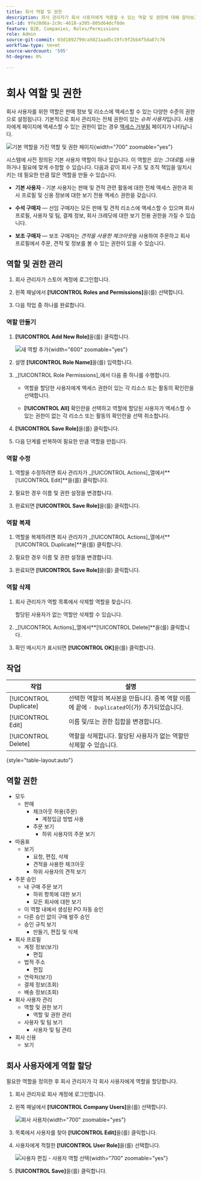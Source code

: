 ```yaml
---
title: 회사 역할 및 권한
description: 회사 관리자가 회사 사용자에게 적용할 수 있는 역할 및 권한에 대해 알아보고, 주문 정보 및 리소스에 대한 다양한 수준의 액세스를 허용합니다.
exl-id: 9fe20d6a-2c9c-4618-a395-805d64dcf0de
feature: B2B, Companies, Roles/Permissions
role: Admin
source-git-commit: 03d1892799ca5021aad5c19fc9f2bb4f5da87c76
workflow-type: tm+mt
source-wordcount: '595'
ht-degree: 0%

---
```


# 회사 역할 및 권한

회사 사용자를 위한 역할은 판매 정보 및 리소스에 액세스할 수 있는 다양한 수준의 권한으로 설정됩니다. 기본적으로 회사 관리자는 전체 권한이 있는 _슈퍼 사용자_&#x200B;입니다. 사용자에게 페이지에 액세스할 수 있는 권한이 없는 경우 [액세스 거부됨](../content-design/pages.md#access-denied) 페이지가 나타납니다.

![기본 역할을 가진 역할 및 권한 페이지](./assets/company-roles-permissions.png){width="700" zoomable="yes"}

시스템에 사전 정의된 기본 사용자 역할이 하나 있습니다. 이 역할은 _있는 그대로_&#x200B;를 사용하거나 필요에 맞게 수정할 수 있습니다. 다음과 같이 회사 구조 및 조직 책임을 일치시키는 데 필요한 만큼 많은 역할을 만들 수 있습니다.

- **기본 사용자** - 기본 사용자는 판매 및 견적 관련 활동에 대한 전체 액세스 권한과 회사 프로필 및 신용 정보에 대한 보기 전용 액세스 권한을 갖습니다.

- **수석 구매자** — 선임 구매자는 모든 판매 및 견적 리소스에 액세스할 수 있으며 회사 프로필, 사용자 및 팀, 결제 정보, 회사 크레딧에 대한 보기 전용 권한을 가질 수 있습니다.

- **보조 구매자** — 보조 구매자는 _견적을 사용한 체크아웃_&#x200B;을 사용하여 주문하고 회사 프로필에서 주문, 견적 및 정보를 볼 수 있는 권한이 있을 수 있습니다.

## 역할 및 권한 관리

1. 회사 관리자가 스토어 계정에 로그인합니다.

1. 왼쪽 패널에서 **[!UICONTROL Roles and Permissions]**&#x200B;을(를) 선택합니다.

1. 다음 작업 중 하나를 완료합니다.

### 역할 만들기

1. **[!UICONTROL Add New Role]**&#x200B;을(를) 클릭합니다.

   ![새 역할 추가](./assets/company-roles-permissions-add-storefront.png){width="600" zoomable="yes"}

1. 설명 **[!UICONTROL Role Name]**&#x200B;을(를) 입력합니다.

1. _[!UICONTROL Role Permissions]_에서 다음 중 하나를 수행합니다.

   - 역할을 할당한 사용자에게 액세스 권한이 있는 각 리소스 또는 활동의 확인란을 선택합니다.

   - **[!UICONTROL All]** 확인란을 선택하고 역할에 할당된 사용자가 액세스할 수 있는 권한이 없는 각 리소스 또는 활동의 확인란을 선택 취소합니다.

1. **[!UICONTROL Save Role]**&#x200B;을(를) 클릭합니다.

1. 다음 단계를 반복하여 필요한 만큼 역할을 만듭니다.

### 역할 수정

1. 역할을 수정하려면 회사 관리자가 _[!UICONTROL Actions]_열에서&#x200B;**[!UICONTROL Edit]**을(를) 클릭합니다.

1. 필요한 경우 이름 및 권한 설정을 변경합니다.

1. 완료되면 **[!UICONTROL Save Role]**&#x200B;을(를) 클릭합니다.

### 역할 복제

1. 역할을 복제하려면 회사 관리자가 _[!UICONTROL Actions]_열에서&#x200B;**[!UICONTROL Duplicate]**을(를) 클릭합니다.

1. 필요한 경우 이름 및 권한 설정을 변경합니다.

1. 완료되면 **[!UICONTROL Save Role]**&#x200B;을(를) 클릭합니다.

### 역할 삭제

1. 회사 관리자가 역할 목록에서 삭제할 역할을 찾습니다.

   할당된 사용자가 없는 역할만 삭제할 수 있습니다.

1. _[!UICONTROL Actions]_열에서&#x200B;**[!UICONTROL Delete]**을(를) 클릭합니다.

1. 확인 메시지가 표시되면 **[!UICONTROL OK]**&#x200B;을(를) 클릭합니다.

## 작업

| 작업 | 설명 |
|-----------| ----------- |
| [!UICONTROL Duplicate] | 선택한 역할의 복사본을 만듭니다. 중복 역할 이름에 끝에 `- Duplicated`이(가) 추가되었습니다. |
| [!UICONTROL Edit] | 이름 및/또는 권한 집합을 변경합니다. |
| [!UICONTROL Delete] | 역할을 삭제합니다. 할당된 사용자가 없는 역할만 삭제할 수 있습니다. |

{style="table-layout:auto"}

## 역할 권한

- 모두
   - 판매
      - 체크아웃 허용(주문)
         - 계정입금 방법 사용
      - 주문 보기
         - 하위 사용자의 주문 보기
- 따옴표
   - 보기
      - 요청, 편집, 삭제
      - 견적을 사용한 체크아웃
      - 하위 사용자의 견적 보기
- 주문 승인
   - 내 구매 주문 보기
      - 하위 항목에 대한 보기
      - 모든 회사에 대한 보기
   - 이 역할 내에서 생성된 PO 자동 승인
   - 다른 승인 없이 구매 발주 승인
   - 승인 규칙 보기
      - 만들기, 편집 및 삭제
- 회사 프로필
   - 계정 정보(보기)
      - 편집
   - 법적 주소
      - 편집
   - 연락처(보기)
   - 결제 정보(조회)
   - 배송 정보(조회)
- 회사 사용자 관리
   - 역할 및 권한 보기
      - 역할 및 권한 관리
   - 사용자 및 팀 보기
      - 사용자 및 팀 관리
- 회사 신용
   - 보기

## 회사 사용자에게 역할 할당

필요한 역할을 정의한 후 회사 관리자가 각 회사 사용자에게 역할을 할당합니다.

1. 회사 관리자로 회사 계정에 로그인합니다.

1. 왼쪽 패널에서 **[!UICONTROL Company Users]**&#x200B;을(를) 선택합니다.

   ![회사 사용자](./assets/company-users-list-storefront.png){width="700" zoomable="yes"}

1. 목록에서 사용자를 찾아 **[!UICONTROL Edit]**&#x200B;을(를) 클릭합니다.

1. 사용자에게 적절한 **[!UICONTROL User Role]**&#x200B;을(를) 선택합니다.

   ![사용자 편집 - 사용자 역할 선택](./assets/company-user-assign-role.png){width="700" zoomable="yes"}

1. **[!UICONTROL Save]**&#x200B;을(를) 클릭합니다.
